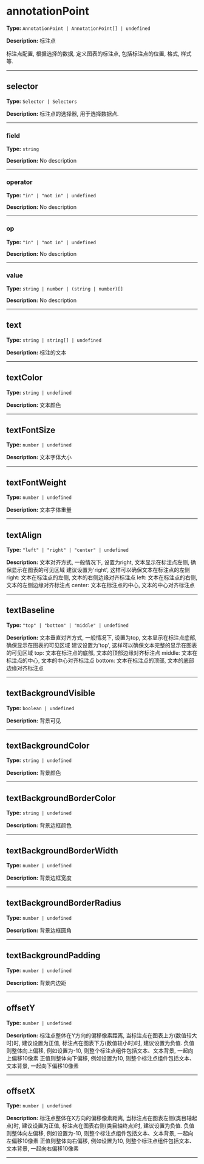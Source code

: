 # annotationPoint

**Type:** `AnnotationPoint | AnnotationPoint[] | undefined`

**Description:**
标注点
  
  标注点配置, 根据选择的数据, 定义图表的标注点, 包括标注点的位置, 格式, 样式等.

---


## selector

**Type:** `Selector | Selectors`

**Description:**
标注点的选择器, 用于选择数据点.

---


### field

**Type:** `string`

**Description:**
No description

---

### operator

**Type:** `"in" | "not in" | undefined`

**Description:**
No description

---

### op

**Type:** `"in" | "not in" | undefined`

**Description:**
No description

---

### value

**Type:** `string | number | (string | number)[]`

**Description:**
No description

---

## text

**Type:** `string | string[] | undefined`

**Description:**
标注的文本

---

## textColor

**Type:** `string | undefined`

**Description:**
文本颜色

---

## textFontSize

**Type:** `number | undefined`

**Description:**
文本字体大小

---

## textFontWeight

**Type:** `number | undefined`

**Description:**
文本字体重量

---

## textAlign

**Type:** `"left" | "right" | "center" | undefined`

**Description:**
文本对齐方式, 一般情况下, 设置为right, 文本显示在标注点左侧, 确保显示在图表的可见区域
  建议设置为'right', 这样可以确保文本在标注点的左侧
  right: 文本在标注点的左侧, 文本的右侧边缘对齐标注点
  left: 文本在标注点的右侧, 文本的左侧边缘对齐标注点
  center: 文本在标注点的中心, 文本的中心对齐标注点

---

## textBaseline

**Type:** `"top" | "bottom" | "middle" | undefined`

**Description:**
文本垂直对齐方式, 一般情况下, 设置为top, 文本显示在标注点底部, 确保显示在图表的可见区域
  建议设置为'top', 这样可以确保文本完整的显示在图表的可见区域
  top: 文本在标注点的底部, 文本的顶部边缘对齐标注点
  middle: 文本在标注点的中心, 文本的中心对齐标注点
  bottom: 文本在标注点的顶部, 文本的底部边缘对齐标注点

---

## textBackgroundVisible

**Type:** `boolean | undefined`

**Description:**
背景可见

---

## textBackgroundColor

**Type:** `string | undefined`

**Description:**
背景颜色

---

## textBackgroundBorderColor

**Type:** `string | undefined`

**Description:**
背景边框颜色

---

## textBackgroundBorderWidth

**Type:** `number | undefined`

**Description:**
背景边框宽度

---

## textBackgroundBorderRadius

**Type:** `number | undefined`

**Description:**
背景边框圆角

---

## textBackgroundPadding

**Type:** `number | undefined`

**Description:**
背景内边距

---

## offsetY

**Type:** `number | undefined`

**Description:**
标注点整体在Y方向的偏移像素距离, 当标注点在图表上方(数值较大时)时, 建议设置为正值, 标注点在图表下方(数值较小时)时, 建议设置为负值.
  负值则整体向上偏移, 例如设置为-10, 则整个标注点组件包括文本、文本背景, 一起向上偏移10像素
  正值则整体向下偏移, 例如设置为10, 则整个标注点组件包括文本、文本背景, 一起向下偏移10像素

---

## offsetX

**Type:** `number | undefined`

**Description:**
标注点整体在X方向的偏移像素距离, 当标注点在图表左侧(类目轴起点)时, 建议设置为正值, 标注点在图表右侧(类目轴终点)时, 建议设置为负值.
  负值则整体向左偏移, 例如设置为-10, 则整个标注点组件包括文本、文本背景, 一起向左偏移10像素
  正值则整体向右偏移, 例如设置为10, 则整个标注点组件包括文本、文本背景, 一起向右偏移10像素

---

